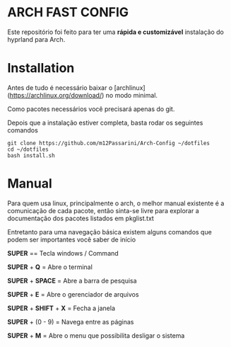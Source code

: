 
# ARCH FAST CONFIG

Este repositório foi feito para ter uma **rápida e customizável** instalação do hyprland para Arch.

# Installation

Antes de tudo é necessário baixar o [archlinux] (https://archlinux.org/download/) no modo minimal.

Como pacotes necessários você precisará apenas do git.

Depois que a instalação estiver completa, basta rodar os seguintes comandos

```
git clone https://github.com/m12Passarini/Arch-Config ~/dotfiles
cd ~/dotfiles
bash install.sh 
```

# Manual

Para quem usa linux, principalmente o arch, o melhor manual existente é a comunicação de cada pacote, então 
sinta-se livre para explorar a documentação dos pacotes listados em pkglist.txt

Entretanto para uma navegação básica existem alguns comandos que podem ser importantes você saber de início

**SUPER** == Tecla windows / Command

**SUPER** + **Q** = Abre o terminal

**SUPER** + **SPACE** = Abre a barra de pesquisa

**SUPER** + **E** = Abre o gerenciador de arquivos

**SUPER** + **SHIFT** + **X** = Fecha a janela

**SUPER** + (0 - 9) = Navega entre as páginas

**SUPER** + **M** = Abre o menu que possibilita desligar o sistema


